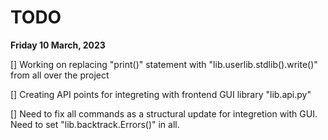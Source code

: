 # TODO

**Friday 10 March, 2023**

[] Working on replacing "print()" statement with "lib.userlib.stdlib().write()" from all over the project

[] Creating API points for integreting with frontend GUI library "lib.api.py"

[] Need to fix all commands as a structural update for integretion with GUI. Need to set "lib.backtrack.Errors()" in all.
